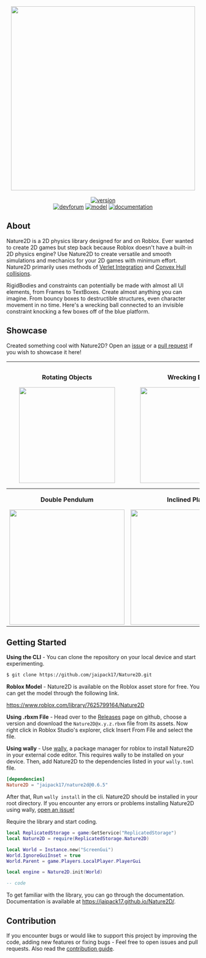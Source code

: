 <div align="center">
    <img src="https://doy2mn9upadnk.cloudfront.net/uploads/default/original/4X/e/7/0/e709b34f89add2336a7d74faee3b2a839a9391b0.png" width="480" /><br/><br/>
    <a href="https://github.com/jaipack17/Nature2D/releases"><img alt="version" src="https://img.shields.io/badge/v0.6.5--beta-version-%231FD67F"></img></a>
    <br/>
    <a href="https://devforum.roblox.com/t/physics-library-nature2d-bring-ui-elements-to-life/1510935/"><img alt="devforum" src="https://img.shields.io/badge/topic-devforum-white"></img></a>
    <a href="https://www.roblox.com/library/7625799164/Nature2D"><img alt="model" src="https://img.shields.io/badge/asset-roblox-white"></img></a>
    <a href="https://jaipack17.github.io/Nature2D/"><img alt="documentation" src="https://img.shields.io/badge/docs-website-white"></img></a>
</div>

## About

Nature2D is a 2D physics library designed for and on Roblox. Ever wanted to create 2D games but step back because Roblox doesn't have a built-in 2D physics engine? Use Nature2D to create versatile and smooth simulations and mechanics for your 2D games with minimum effort. Nature2D primarily uses methods of [Verlet Integration](https://en.wikipedia.org/wiki/Verlet_integration) and [Convex Hull collisions](https://en.wikipedia.org/wiki/Hyperplane_separation_theorem).

RigidBodies and constraints can potentially be made with almost all UI elements, from Frames to TextBoxes. Create almost anything you can imagine. From bouncy boxes to destructible structures, even character movement in no time. Here's a wrecking ball connected to an invisible constraint knocking a few boxes off of the blue platform.

## Showcase

Created something cool with Nature2D? Open an [issue](https://github.com/jaipack17/Nature2D/issues) or a [pull request](https://github.com/jaipack17/Nature2D/pulls) if you wish to showcase it here!

| <p>Rotating Objects</p> <img width="250px" src="https://github.com/jaipack17/Nature2D/blob/master/assets/spin.gif?raw=true"> | <p>Wrecking Ball</p> <img width="250px" src="https://doy2mn9upadnk.cloudfront.net/uploads/default/original/4X/c/9/d/c9d0129948912361012047ff2c507e42bd032dd1.gif"> | <p>Constraints</p> <img width="250px" src="https://github.com/jaipack17/Nature2D/blob/master/assets/constraints.gif?raw=true"> | <p>Smooth Collisions</p> <img width="270px" src="https://user-images.githubusercontent.com/74130881/142762580-b0bbba61-1a03-4d40-932c-f46344b78815.gif"> |
|-|-|-|-|
| <p align="center"><b>Double Pendulum</b></p> <img width="300px" src="https://user-images.githubusercontent.com/74130881/142763125-4c833456-013e-4eb4-9866-36f2eaa82db6.gif"> | <p align="center"><b>Inclined Plane</b></p> <img width="300px" src="https://user-images.githubusercontent.com/74130881/142762715-f17f53ae-a2c8-4ed0-b32e-cad0b72c63b8.gif"> | <p align="center"><b>Slingshot</b></p> <img width="300px" src="https://user-images.githubusercontent.com/74130881/142762938-699dea39-9c9f-417f-9b00-ed512ae1ccb7.gif"> | <p align="center"><b>Box Stack</b></p> <img width="300px" src="https://user-images.githubusercontent.com/74130881/142763023-1d5b6b1e-b93f-4026-806a-c9449b679b93.gif"> |

## Getting Started

**Using the CLI** - You can clone the repository on your local device and start experimenting.
```bash
$ git clone https://github.com/jaipack17/Nature2D.git
```

**Roblox Model** - Nature2D is available on the Roblox asset store for free. You can get the model through the following link.<br/>

https://www.roblox.com/library/7625799164/Nature2D

**Using .rbxm File** - Head over to the [Releases](https://github.com/jaipack17/Nature2D/releases) page on github, choose a version and download the `Nature2D@x.y.z.rbxm` file from its assets. Now right click in Roblox Studio's explorer, click Insert From File and select the file.

**Using wally** - Use [wally](https://github.com/UpliftGames/wally), a package manager for roblox to install Nature2D in your external code editor. This requires wally to be installed on your device. Then, add Nature2D to the dependencies listed in your `wally.toml` file.<br/>
```toml
[dependencies]
Nature2D = "jaipack17/nature2d@0.6.5"
```
After that, Run `wally install` in the cli. Nature2D should be installed in your root directory. If you encounter any errors or problems installing Nature2D using wally, [open an issue!](https://github.com/jaipack17/Nature2D/issues)

Require the library and start coding.

```lua
local ReplicatedStorage = game:GetService("ReplicatedStorage")
local Nature2D = require(ReplicatedStorage.Nature2D)

local World = Instance.new("ScreenGui")
World.IgnoreGuiInset = true
World.Parent = game.Players.LocalPlayer.PlayerGui

local engine = Nature2D.init(World)

-- code
```
To get familiar with the library, you can go through the documentation. Documentation is available at https://jaipack17.github.io/Nature2D/.

## Contribution

If you encounter bugs or would like to support this project by improving the code, adding new features or fixing bugs - Feel free to open issues and pull requests. Also read the [contribution guide](https://github.com/jaipack17/Nature2D/blob/master/CONTRIBUTING.md).
